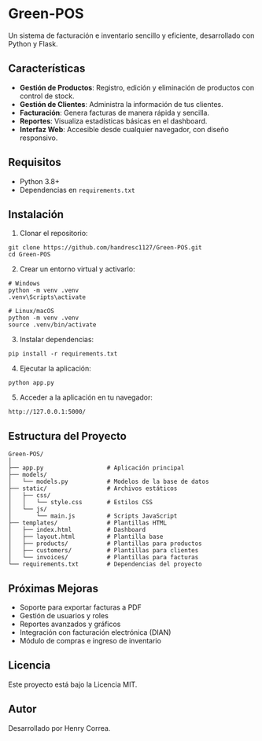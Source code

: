 # Green-POS

Un sistema de facturación e inventario sencillo y eficiente, desarrollado con Python y Flask.

## Características

- **Gestión de Productos**: Registro, edición y eliminación de productos con control de stock.
- **Gestión de Clientes**: Administra la información de tus clientes.
- **Facturación**: Genera facturas de manera rápida y sencilla.
- **Reportes**: Visualiza estadísticas básicas en el dashboard.
- **Interfaz Web**: Accesible desde cualquier navegador, con diseño responsivo.

## Requisitos

- Python 3.8+
- Dependencias en `requirements.txt`

## Instalación

1. Clonar el repositorio:

```
git clone https://github.com/handresc1127/Green-POS.git
cd Green-POS
```

2. Crear un entorno virtual y activarlo:

```
# Windows
python -m venv .venv
.venv\Scripts\activate

# Linux/macOS
python -m venv .venv
source .venv/bin/activate
```

3. Instalar dependencias:

```
pip install -r requirements.txt
```

4. Ejecutar la aplicación:

```
python app.py
```

5. Acceder a la aplicación en tu navegador:

```
http://127.0.0.1:5000/
```

## Estructura del Proyecto

```
Green-POS/
│
├── app.py                  # Aplicación principal
├── models/
│   └── models.py           # Modelos de la base de datos
├── static/                 # Archivos estáticos
│   ├── css/
│   │   └── style.css       # Estilos CSS
│   └── js/
│       └── main.js         # Scripts JavaScript
├── templates/              # Plantillas HTML
│   ├── index.html          # Dashboard
│   ├── layout.html         # Plantilla base
│   ├── products/           # Plantillas para productos
│   ├── customers/          # Plantillas para clientes
│   └── invoices/           # Plantillas para facturas
└── requirements.txt        # Dependencias del proyecto
```

## Próximas Mejoras

- Soporte para exportar facturas a PDF
- Gestión de usuarios y roles
- Reportes avanzados y gráficos
- Integración con facturación electrónica (DIAN)
- Módulo de compras e ingreso de inventario

## Licencia

Este proyecto está bajo la Licencia MIT.

## Autor

Desarrollado por Henry Correa.
